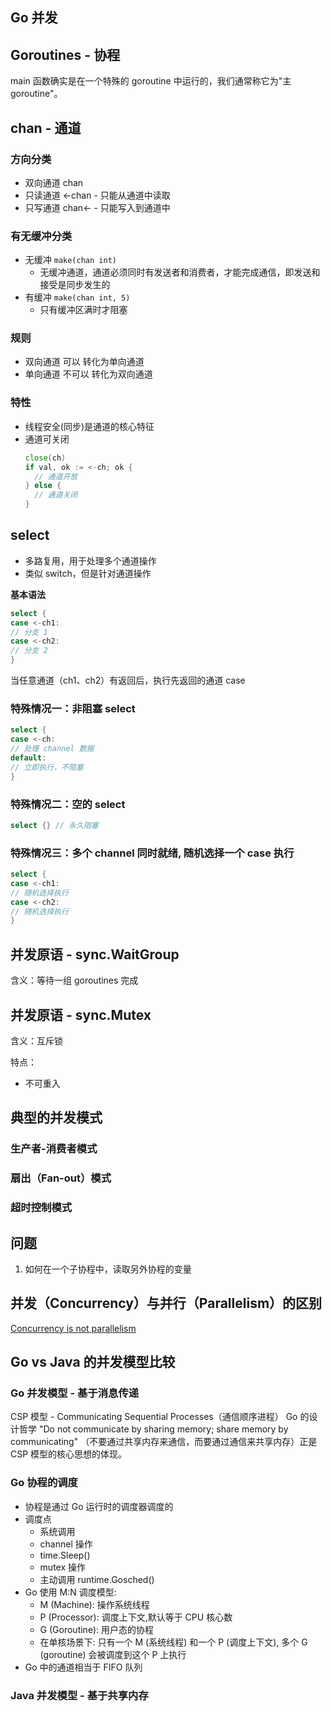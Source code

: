 ## Go 并发

## Goroutines - 协程

main 函数确实是在一个特殊的 goroutine 中运行的，我们通常称它为"主 goroutine"。

## chan - 通道

### 方向分类

- 双向通道 chan
- 只读通道 <-chan - 只能从通道中读取
- 只写通道 chan<- - 只能写入到通道中

### 有无缓冲分类

- 无缓冲 `make(chan int)`
    - 无缓冲通道，通道必须同时有发送者和消费者，才能完成通信，即发送和接受是同步发生的
- 有缓冲 `make(chan int, 5)`
    - 只有缓冲区满时才阻塞

### 规则

- 双向通道 可以 转化为单向通道
- 单向通道 不可以 转化为双向通道

### 特性

- 线程安全(同步)是通道的核心特征
- 通道可关闭
  ```go 
  close(ch)
  if val, ok := <-ch; ok {
    // 通道开放
  } else {
    // 通道关闭
  }
  ```

## select

- 多路复用，用于处理多个通道操作
- 类似 switch，但是针对通道操作

**基本语法**

```go
select {
case <-ch1:
// 分支 1
case <-ch2:
// 分支 2
}
```

当任意通道（ch1、ch2）有返回后，执行先返回的通道 case

### 特殊情况一：非阻塞 select

```go
select {
case <-ch:
// 处理 channel 数据
default:
// 立即执行，不阻塞
}
```

### 特殊情况二：空的 select

```go
select {} // 永久阻塞
```

### 特殊情况三：多个 channel 同时就绪, 随机选择一个 case 执行

```go
select {
case <-ch1:
// 随机选择执行
case <-ch2:
// 随机选择执行
}
```

## 并发原语 - sync.WaitGroup

含义：等待一组 goroutines 完成

## 并发原语 - sync.Mutex

含义：互斥锁

特点：

- 不可重入

## 典型的并发模式

### 生产者-消费者模式

### 扇出（Fan-out）模式

### 超时控制模式

## 问题

1. 如何在一个子协程中，读取另外协程的变量


## 并发（Concurrency）与并行（Parallelism）的区别

[Concurrency is not parallelism](https://go.dev/blog/waza-talk)

## Go vs Java 的并发模型比较

### Go 并发模型 - 基于消息传递
CSP 模型 - Communicating Sequential Processes（通信顺序进程）
Go 的设计哲学 "Do not communicate by sharing memory; share memory by communicating" （不要通过共享内存来通信，而要通过通信来共享内存）正是 CSP 模型的核心思想的体现。

### Go 协程的调度
- 协程是通过 Go 运行时的调度器调度的
- 调度点
  - 系统调用 
  - channel 操作 
  - time.Sleep()
  - mutex 操作 
  - 主动调用 runtime.Gosched()
- Go 使用 M:N 调度模型:
  - M (Machine): 操作系统线程 
  - P (Processor): 调度上下文,默认等于 CPU 核心数 
  - G (Goroutine): 用户态的协程
  - 在单核场景下: 只有一个 M (系统线程) 和一个 P (调度上下文), 多个 G (goroutine) 会被调度到这个 P 上执行
- Go 中的通道相当于 FIFO 队列

### Java 并发模型 - 基于共享内存

